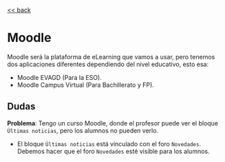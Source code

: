 [<< back](README.md)

# Moodle

Moodle será la plataforma de eLearning que vamos a usar, pero tenemos dos aplicaciones diferentes dependiendo del nivel educativo, esto esa:
* Moodle EVAGD (Para la ESO).
* Moodle Campus Virtual (Para Bachillerato y FP).

## Dudas

**Problema**: Tengo un curso Moodle, donde el profesor puede ver el bloque `Últimas noticias`, pero los alumnos no pueden verlo.
* El bloque `Últimas noticias` está vinculado con el foro `Novedades`. Debemos hacer que el foro `Novedades` esté visible para los alumnos.

